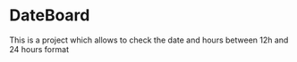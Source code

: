 # DateBoard
This is a project which allows to check the date and hours between 12h and 24 hours format
